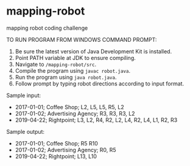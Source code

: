 # mapping-robot
mapping robot coding challenge

TO RUN PROGRAM FROM WINDOWS COMMAND PROMPT:

1. Be sure the latest version of Java Development Kit is installed.
2. Point PATH variable at JDK to ensure compiling.
3. Navigate to `/mapping-robot/src`.
4. Compile the program using `javac robot.java`.
5. Run the program using `java robot.java`.
6. Follow prompt by typing robot directions according to input format.

Sample input:
* 2017-01-01; Coffee Shop; L2, L5, L5, R5, L2
* 2017-01-02; Advertising Agency; R3, R3, R3, L2
* 2019-04-22; Rightpoint; L3, L2, R4, R2, L2, L4, R2, L4, L1, R2, R3

Sample output:
* 2017-01-01; Coffee Shop; R5 R10
* 2017-01-02; Advertising Agency; R0, R5
* 2019-04-22; Rightpoint; L13, L10
